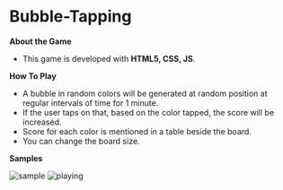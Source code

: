 
# Bubble-Tapping

**About the Game**
- This game is developed with **HTML5, CSS, JS**.

**How To Play**

- A bubble in random colors will be generated at random position at regular intervals of time for 1 minute. 
- If the user taps on that, based on the color tapped, the score will be increased. 
- Score for each color is mentioned in a table beside the board. 
- You can change the board size.

**Samples**

![sample](https://user-images.githubusercontent.com/38306134/62233542-6a5f6f00-b3e6-11e9-9b4e-672660267367.png)
![playing](https://user-images.githubusercontent.com/38306134/62233789-e8bc1100-b3e6-11e9-9cf8-4a3b5ff0a807.png)
